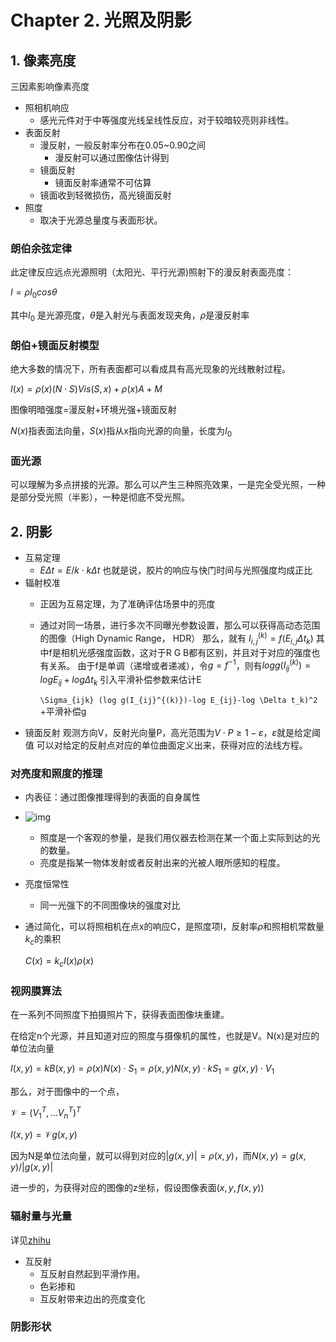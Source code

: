 # Chapter 2. 光照及阴影

## 1. 像素亮度

三因素影响像素亮度

- 照相机响应
  - 感光元件对于中等强度光线呈线性反应，对于较暗较亮则非线性。
- 表面反射
  - 漫反射，一般反射率分布在0.05~0.90之间
    - 漫反射可以通过图像估计得到
  - 镜面反射
    - 镜面反射率通常不可估算
  - 镜面收到轻微损伤，高光镜面反射
- 照度
  - 取决于光源总量度与表面形状。

### 朗伯余弦定律

此定律反应远点光源照明（太阳光、平行光源)照射下的漫反射表面亮度：

$I=\rho I_0 cos \theta$

其中$I_0$ 是光源亮度，$\theta$是入射光与表面发现夹角，$\rho$是漫反射率

### 朗伯+镜面反射模型

绝大多数的情况下，所有表面都可以看成具有高光现象的光线散射过程。

$I(x)= \rho(x)(N\cdot S)Vis(S,x) + \rho(x)A+M$

图像明暗强度=漫反射+环境光强+镜面反射

$N(x)$指表面法向量，$S(x)$指从x指向光源的向量，长度为$I_0$

### 面光源

可以理解为多点拼接的光源。那么可以产生三种照亮效果，一是完全受光照，一种是部分受光照（半影），一种是彻底不受光照。

## 2. 阴影

- 互易定理
  - $E\Delta t = E/k \cdot k\Delta t$ 也就是说，胶片的响应与快门时间与光照强度均成正比
- 辐射校准
  - 正因为互易定理，为了准确评估场景中的亮度
  - 通过对同一场景，进行多次不同曝光参数设置，那么可以获得高动态范围的图像（High Dynamic Range， HDR）
    那么，就有
    $I_{i,j}^{(k)}=f(E_{i,j}\Delta t_k)$
    其中f是相机光感强度函数，这对于R G B都有区别，并且对于对应的强度也有关系。
    由于f是单调（递增或者递减），令$g=f^{-1}$，则有$log g(I_{ij}^{(k)})=log E_{ij}+log \Delta t_k$
    引入平滑补偿参数来估计E

    `\Sigma_{ijk} (log g(I_{ij}^{(k)})-log E_{ij}-log \Delta t_k)^2 `+平滑补偿g
- 镜面反射
  观测方向V，反射光向量P，高光范围为$V\cdot P \ge 1-\varepsilon$，$\varepsilon$就是给定阈值
  可以对给定的反射点对应的单位曲面定义出来，获得对应的法线方程。

### 对亮度和照度的推理

- 内表征：通过图像推理得到的表面的自身属性
- ![img](https://pic2.zhimg.com/v2-26d3788c58a770c4e28dd4bcffdc3dfd_b.jpg)

  - 照度是一个客观的参量，是我们用仪器去检测在某一个面上实际到达的光的数量。
  - 亮度是指某一物体发射或者反射出来的光被人眼所感知的程度。
- 亮度恒常性

  - 同一光强下的不同图像块的强度对比
- 通过简化，可以将照相机在点x的响应C，是照度项I，反射率$\rho$和照相机常数量$k_c$的乘积

  $C(x)=k_cI(x)\rho(x)$

### 视网膜算法

在一系列不同照度下拍摄照片下，获得表面图像块重建。

在给定n个光源，并且知道对应的照度与摄像机的属性，也就是V。N(x)是对应的单位法向量

$I(x,y)=kB(x,y)=\rho(x)N(x)\cdot S_1=\rho(x,y)N(x,y)\cdot k S_1=g(x,y)\cdot V_1$

那么，对于图像中的一个点，

$\mathcal{V}=(V^T_1,... V^T_n)^T$

$I(x,y)=\mathcal{V}g(x,y)$

因为N是单位法向量，就可以得到对应的$|g(x,y)|=\rho(x,y)$，而$N(x,y)=g(x,y)/|g(x,y)|$

进一步的，为获得对应的图像的z坐标，假设图像表面$(x,y,f(x,y))$

### 辐射量与光量

详见[zhihu](https://zhuanlan.zhihu.com/p/443419170)

- 互反射
  - 互反射自然起到平滑作用。
  - 色彩掺和
  - 互反射带来边出的亮度变化

### 阴影形状
